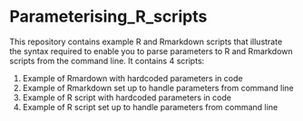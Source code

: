 # Parameterising_R_scripts
This repository contains example R and Rmarkdown scripts that illustrate the syntax required to enable you to parse parameters to R and Rmarkdown scripts from the command line. It contains 4 scripts: 

1) Example of Rmardown with hardcoded parameters in code
2) Example of Rmarkdown set up to handle parameters from command line 
3) Example of R script with hardcoded parameters in code 
4) Example of R script set up to handle parameters from command line 

